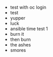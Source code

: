 * test with oc login
* test
* yupper
* luck
* ansible time test 1
* burn it
* then burn
* the ashes
* smores
